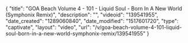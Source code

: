 {
    "title": "GOA Beach Volume 4 - 101 - Liquid Soul - Born In A New World (Symphonix Remix)",
    "description": "",
    "videoid": "139541955",
    "date_created": "1289060840",
    "date_modified": "1517601720",
    "type": "captivate",
    "layout": "video",
    "url": "\/v\/goa-beach-volume-4-101-liquid-soul-born-in-a-new-world-symphonix-remix\/139541955"
}